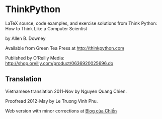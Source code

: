 ThinkPython
===========

LaTeX source, code examples, and exercise solutions from Think Python: How to Think Like a Computer Scientist

by Allen B. Downey

Available from Green Tea Press at http://thinkpython.com

Published by O'Reilly Media: http://shop.oreilly.com/product/0636920025696.do

Translation
-----------

Vietnamese translation 2011-Nov by Nguyen Quang Chien.

Proofread 2012-May by Le Truong Vinh Phu.

Web version with minor corrections at [Blog của Chiến](https://quangchien.wordpress.com/2012/03/14/sach-thinkpython/) 
